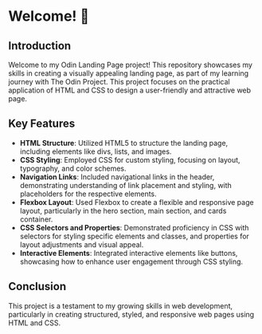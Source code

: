 # Welcome! 👋

## Introduction

Welcome to my Odin Landing Page project! This repository showcases my skills in creating a visually appealing landing page, as part of my learning journey with The Odin Project. This project focuses on the practical application of HTML and CSS to design a user-friendly and attractive web page.

## Key Features

- **HTML Structure**: Utilized HTML5 to structure the landing page, including elements like divs, lists, and images.
- **CSS Styling**: Employed CSS for custom styling, focusing on layout, typography, and color schemes.
- **Navigation Links**: Included navigational links in the header, demonstrating understanding of link placement and styling, with placeholders for the respective elements.
- **Flexbox Layout**: Used Flexbox to create a flexible and responsive page layout, particularly in the hero section, main section, and cards container.
- **CSS Selectors and Properties**: Demonstrated proficiency in CSS with selectors for styling specific elements and classes, and properties for layout adjustments and visual appeal.
- **Interactive Elements**: Integrated interactive elements like buttons, showcasing how to enhance user engagement through CSS styling.

## Conclusion

This project is a testament to my growing skills in web development, particularly in creating structured, styled, and responsive web pages using HTML and CSS.
